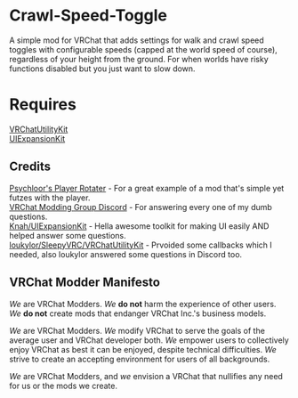 # Crawl-Speed-Toggle
A simple mod for VRChat that adds settings for walk and crawl speed toggles with configurable speeds (capped at the world speed of course), regardless of your height from the ground. For when worlds have risky functions disabled but you just want to slow down.

# Requires
[VRChatUtilityKit](https://github.com/loukylor/VRC-Mods/tree/main/VRChatUtilityKit)  
[UIExpansionKit](https://github.com/knah/VRCMods/tree/master/UIExpansionKit)

## Credits
[Psychloor's Player Rotater](https://github.com/Psychloor/PlayerRotater) - For a great example of a mod that's simple yet futzes with the player.  
[VRChat Modding Group Discord](https://discord.com/invite/vrcmg) - For answering every one of my dumb questions.  
[Knah/UIExpansionKit](https://github.com/knah/VRCMods/tree/master/UIExpansionKit) - Hella awesome toolkit for making UI easily AND helped answer some questions.  
[loukylor/SleepyVRC/VRChatUtilityKit](https://github.com/loukylor/VRC-Mods/tree/main/VRChatUtilityKit) - Prvoided some callbacks which I needed, also loukylor answered some questions in Discord too.

## VRChat Modder Manifesto
*We* are VRChat Modders. *We* **do not** harm the experience of other users. *We* **do not** create mods that endanger VRChat Inc.'s business models.

*We* are VRChat Modders. *We* modify VRChat to serve the goals of the average user and VRChat developer both. *We* empower users to collectively enjoy VRChat as best it can be enjoyed, despite technical difficulties. *We* strive to create an accepting environment for users of all backgrounds.

*We* are VRChat Modders, and *we* envision a VRChat that nullifies any need for us or the mods we create.
